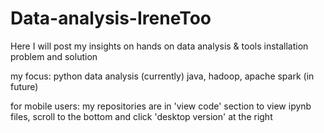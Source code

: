 # Data-analysis-IreneToo
Here I will post my insights on hands on data analysis & tools installation problem and solution

my focus:
python data analysis (currently)
java, hadoop, apache spark (in future)


for mobile users: 
my repositories are in 'view code' section
to view ipynb files, scroll to the bottom and click 'desktop version' at the right
